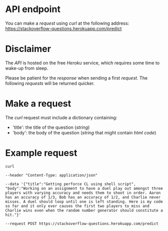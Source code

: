 # API endpoint

You can make a *request* using *curl* at the following address:
https://stackoverflow-questions.herokuapp.com/predict

# Disclaimer

The *API* is hosted on the free *Heroku* service, which requires some time to wake-up from sleep.

Please be patient for the *response* when sending a first *request*.
The following *requests* will be returned quicker.

# Make a request

The *curl* request must include a dictionary containing:
* 'title': the title of the question (*string*)
* 'body': the body of the question (*string* that might contain *html code*)

# Example request

    curl

    --header "Content-Type: application/json" 

    --data '{"title":"Getting perforce CL using shell script", "body":"Working on an assignment to have a duel play out amongst three players with varying accuracy and needs them to shoot in order. Aaron has an accuracy of 1/3, Bob has an accuracy of 1/2, and Charlie never misses. A duel should loop until one is left standing. Here is my code so far and it only ever causes the first two players to miss and Charlie wins even when the random number generator should constitute a hit."}' 

    --request POST https://stackoverflow-questions.herokuapp.com/predict
